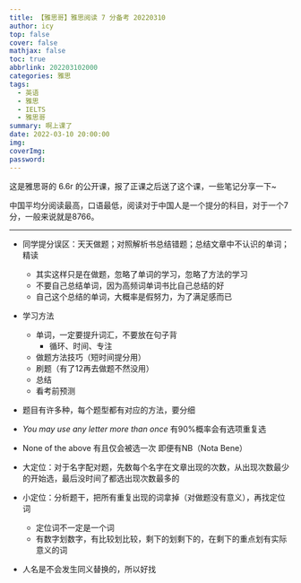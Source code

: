 ```yaml
---
title: 【雅思哥】雅思阅读 7 分备考 20220310
author: icy
top: false
cover: false
mathjax: false
toc: true
abbrlink: 202203102000
categories: 雅思
tags:
  - 英语
  - 雅思
  - IELTS
  - 雅思哥
summary: 啊上课了
date: 2022-03-10 20:00:00
img:
coverImg:
password:
---
```


这是雅思哥的 6.6r 的公开课，报了正课之后送了这个课，一些笔记分享一下~

中国平均分阅读最高，口语最低，阅读对于中国人是一个提分的科目，对于一个7分，一般来说就是8766。

---------------------------------

- 同学提分误区：天天做题；对照解析书总结错题；总结文章中不认识的单词；精读

  - 其实这样只是在做题，忽略了单词的学习，忽略了方法的学习
  - 不要自己总结单词，因为高频词单词书比自己总结的好
  - 自己这个总结的单词，大概率是假努力，为了满足感而已
- 学习方法
  - 单词，一定要提升词汇，不要放在句子背
    - 循环、时间、专注
  - 做题方法技巧（短时间提分用）
  - 刷题（有了12再去做题不然没用）
  - 总结
  - 看考前预测
- 题目有许多种，每个题型都有对应的方法，要分细
- *You may use any letter more than once* 有90%概率会有选项重复选
- None of the above 有且仅会被选一次 即便有NB（Nota Bene）
- 大定位：对于名字配对题，先数每个名字在文章出现的次数，从出现次数最少的开始选，最后没时间了都选出现次数最多的
- 小定位：分析题干，把所有重复出现的词拿掉（对做题没有意义），再找定位词
  - 定位词不一定是一个词
  - 有数字划数字，有比较划比较，剩下的划剩下的，在剩下的重点划有实际意义的词
- 人名是不会发生同义替换的，所以好找